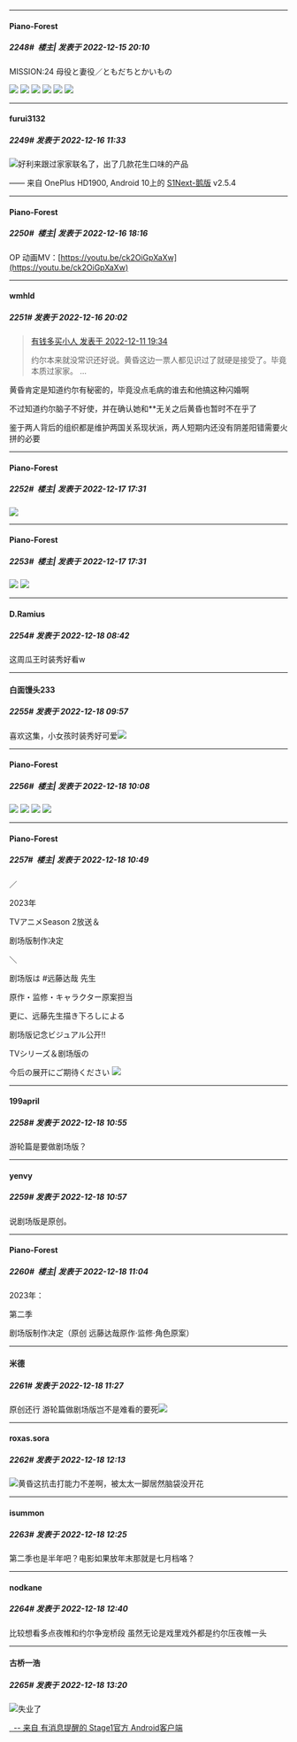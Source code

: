

*****

####  Piano-Forest  
##### 2248#         楼主| 发表于 2022-12-15 20:10

MISSION:24 母役と妻役／ともだちとかいもの

<img src="https://p.sda1.dev/8/d8fc37393e89aaba5ff71ae31fa308e0/episode24_1.jpg" referrerpolicy="no-referrer">
<img src="https://p.sda1.dev/8/dddc618945e05e3f5f4e581f5c7c6572/episode24_2.jpg" referrerpolicy="no-referrer">
<img src="https://p.sda1.dev/8/d4a4ccb89890c5c8383f1461cc092508/episode24_3.jpg" referrerpolicy="no-referrer">
<img src="https://p.sda1.dev/8/bbe15de1113919bb61ec79da5610ff65/episode24_4.jpg" referrerpolicy="no-referrer">
<img src="https://p.sda1.dev/8/cb02823f71d82cdc032b9dde16aa9d5a/episode24_5.jpg" referrerpolicy="no-referrer">
<img src="https://p.sda1.dev/8/25ecd62d3fb03fb22033339b71e93edc/episode24_6.jpg" referrerpolicy="no-referrer">



*****

####  furui3132  
##### 2249#       发表于 2022-12-16 11:33

<img src="https://static.saraba1st.com/image/smiley/face2017/067.png" referrerpolicy="no-referrer">好利来跟过家家联名了，出了几款花生口味的产品

—— 来自 OnePlus HD1900, Android 10上的 [S1Next-鹅版](https://github.com/ykrank/S1-Next/releases) v2.5.4



*****

####  Piano-Forest  
##### 2250#         楼主| 发表于 2022-12-16 18:16

OP 动画MV：[https://youtu.be/ck2OiGpXaXw](https://youtu.be/ck2OiGpXaXw)



*****

####  wmhld  
##### 2251#       发表于 2022-12-16 20:02

<blockquote><a href="httphttps://bbs.saraba1st.com/2b/forum.php?mod=redirect&amp;goto=findpost&amp;pid=58891421&amp;ptid=1991297" target="_blank">有钱多买小人 发表于 2022-12-11 19:34</a>

约尔本来就没常识还好说。黄昏这边一票人都见识过了就硬是接受了。毕竟本质过家家。 ...</blockquote>
黄昏肯定是知道约尔有秘密的，毕竟没点毛病的谁去和他搞这种闪婚啊

不过知道约尔脑子不好使，并在确认她和**无关之后黄昏也暂时不在乎了

鉴于两人背后的组织都是维护两国关系现状派，两人短期内还没有阴差阳错需要火拼的必要



*****

####  Piano-Forest  
##### 2252#         楼主| 发表于 2022-12-17 17:31

<img src="https://p.sda1.dev/8/f4884c08966652c1cf02533840288f2b/20221217_095701.jpg" referrerpolicy="no-referrer">

*****

####  Piano-Forest  
##### 2253#         楼主| 发表于 2022-12-17 17:31

<img src="https://p.sda1.dev/8/a86aa2ddb1cc05a943ea34e8560ffb35/20221217_172553.jpg" referrerpolicy="no-referrer">
<img src="https://p.sda1.dev/8/9702c41f4a9cf85372d9e719f7b1996e/20221217_172602.jpg" referrerpolicy="no-referrer">



*****

####  D.Ramius  
##### 2254#       发表于 2022-12-18 08:42

这周瓜王时装秀好看w



*****

####  白面馒头233  
##### 2255#       发表于 2022-12-18 09:57

喜欢这集，小女孩时装秀好可爱<img src="https://static.saraba1st.com/image/smiley/face2017/075.png" referrerpolicy="no-referrer">



*****

####  Piano-Forest  
##### 2256#         楼主| 发表于 2022-12-18 10:08

<img src="https://p.sda1.dev/8/405b7453deb4268acecbae79711518ee/20221218_100811.jpg" referrerpolicy="no-referrer">
<img src="https://p.sda1.dev/8/a673feff599fb7b6e769d9e3ee7c9b43/20221218_100809.jpg" referrerpolicy="no-referrer">
<img src="https://p.sda1.dev/8/ce699457b6668622ccdfed70d4727ed1/20221218_100813.jpg" referrerpolicy="no-referrer">
<img src="https://p.sda1.dev/8/ceae8fcea19e895ab2229dd0834754d5/20221218_100815.jpg" referrerpolicy="no-referrer">



*****

####  Piano-Forest  
##### 2257#         楼主| 发表于 2022-12-18 10:49

／

2023年

TVアニメSeason 2放送＆

剧场版制作决定

＼

剧场版は #远藤达哉 先生

原作・监修・キャラクター原案担当

更に、远藤先生描き下ろしによる

剧场版记念ビジュアル公开‼️

TVシリーズ＆剧场版の

今后の展开にご期待ください
<img src="https://p.sda1.dev/8/7cf6e7a6537b92606d425cf8ecec09ca/20221218_104905.jpg" referrerpolicy="no-referrer">



*****

####  199april  
##### 2258#       发表于 2022-12-18 10:55

游轮篇是要做剧场版？

*****

####  yenvy  
##### 2259#       发表于 2022-12-18 10:57

说剧场版是原创。



*****

####  Piano-Forest  
##### 2260#         楼主| 发表于 2022-12-18 11:04

2023年：

第二季

剧场版制作决定（原创 远藤达哉原作·监修·角色原案）



*****

####  米德  
##### 2261#       发表于 2022-12-18 11:27

原创还行 游轮篇做剧场版岂不是难看的要死<img src="https://static.saraba1st.com/image/smiley/face2017/044.png" referrerpolicy="no-referrer">



*****

####  roxas.sora  
##### 2262#       发表于 2022-12-18 12:13

<img src="https://static.saraba1st.com/image/smiley/face2017/067.png" referrerpolicy="no-referrer">黄昏这抗击打能力不差啊，被太太一脚居然脑袋没开花



*****

####  isummon  
##### 2263#       发表于 2022-12-18 12:25

第二季也是半年吧？电影如果放年末那就是七月档咯？



*****

####  nodkane  
##### 2264#       发表于 2022-12-18 12:40

比较想看多点夜帷和约尔争宠桥段 虽然无论是戏里戏外都是约尔压夜帷一头



*****

####  古桥一浩  
##### 2265#       发表于 2022-12-18 13:20

<img src="https://static.saraba1st.com/image/smiley/face2017/001.png" referrerpolicy="no-referrer">失业了

[  -- 来自 有消息提醒的 Stage1官方 Android客户端](https://www.coolapk.com/apk/140634)

